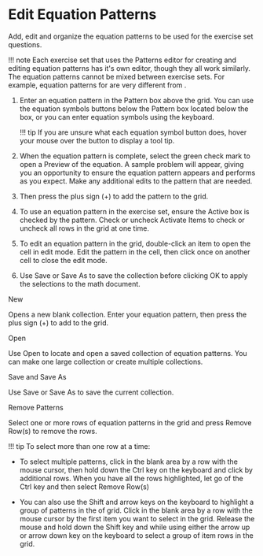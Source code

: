 # Edit Equation Patterns

Add, edit and organize the equation patterns to be used for the exercise set questions.

!!! note
    Each exercise set that uses the Patterns editor for creating and editing equation patterns has it's own editor, though they all work similarly. The equation patterns cannot be mixed between exercise sets. For example, equation patterns for are very different from .

1. Enter an equation pattern in the Pattern box above the grid. You can use the equation symbols buttons below the Pattern box located below the box, or you can enter equation symbols using the keyboard.

    !!! tip
        If you are unsure what each equation symbol button does, hover your mouse over the button to display a tool tip.

2. When the equation pattern is complete, select the green check mark to open a Preview of the equation. A sample problem will appear, giving you an opportunity to ensure the equation pattern appears and performs as you expect. Make any additional edits to the pattern that are needed.

3. Then press the plus sign (+) to add the pattern to the grid.

4. To use an equation pattern in the exercise set, ensure the Active box is checked by the pattern. Check or uncheck Activate Items to check or uncheck all rows in the grid at one time.

5. To edit an equation pattern in the grid, double-click an item to open the cell in edit mode. Edit the pattern in the cell, then click once on another cell to close the edit mode.

6. Use Save or Save As to save the collection before clicking OK to apply the selections to the math document.

New

Opens a new blank collection. Enter your equation pattern, then press the plus sign (+) to add to the grid.

Open

Use Open to locate and open a saved collection of equation patterns. You can make one large collection or create multiple collections.

Save and Save As

Use Save or Save As to save the current collection.

Remove Patterns

Select one or more rows of equation patterns in the grid and press Remove Row(s) to remove the rows.

!!! tip
    To select more than one row at a time:

- To select multiple patterns, click in the blank area by a row with the mouse cursor, then hold down the Ctrl key on the keyboard and click by additional rows. When you have all the rows highlighted, let go of the Ctrl key and then select Remove Row(s)

- You can also use the Shift and arrow keys on the keyboard to highlight a group of patterns in the of grid. Click in the blank area by a row with the mouse cursor by the first item you want to select in the grid. Release the mouse and hold down the Shift key and while using either the arrow up or arrow down key on the keyboard to select a group of item rows in the grid.
